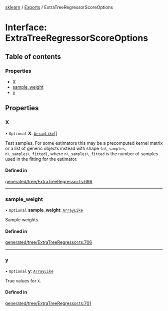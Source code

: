 [sklearn](../readme.md) / [Exports](../modules.md) / ExtraTreeRegressorScoreOptions

# Interface: ExtraTreeRegressorScoreOptions

## Table of contents

### Properties

- [X](ExtraTreeRegressorScoreOptions.md#x)
- [sample\_weight](ExtraTreeRegressorScoreOptions.md#sample_weight)
- [y](ExtraTreeRegressorScoreOptions.md#y)

## Properties

### X

• `Optional` **X**: [`ArrayLike`](../modules.md#arraylike)[]

Test samples. For some estimators this may be a precomputed kernel matrix or a list of generic objects instead with shape `(n\_samples, n\_samples\_fitted)`, where `n\_samples\_fitted` is the number of samples used in the fitting for the estimator.

#### Defined in

[generated/tree/ExtraTreeRegressor.ts:696](https://github.com/transitive-bullshit/scikit-learn-ts/blob/367336a/packages/sklearn/src/generated/tree/ExtraTreeRegressor.ts#L696)

___

### sample\_weight

• `Optional` **sample\_weight**: [`ArrayLike`](../modules.md#arraylike)

Sample weights.

#### Defined in

[generated/tree/ExtraTreeRegressor.ts:706](https://github.com/transitive-bullshit/scikit-learn-ts/blob/367336a/packages/sklearn/src/generated/tree/ExtraTreeRegressor.ts#L706)

___

### y

• `Optional` **y**: [`ArrayLike`](../modules.md#arraylike)

True values for `X`.

#### Defined in

[generated/tree/ExtraTreeRegressor.ts:701](https://github.com/transitive-bullshit/scikit-learn-ts/blob/367336a/packages/sklearn/src/generated/tree/ExtraTreeRegressor.ts#L701)
